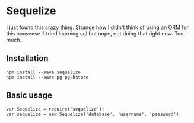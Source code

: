 # Sequelize
I just found this crazy thing. Strange how I didn't think of using an ORM for this nonsense.
I tried learning sql but nope, not doing that right now. Too much.

## Installation

```
npm install --save sequelize
npm install --save pg pg-hstore
```

## Basic usage

```
var Sequelize = require('sequelize');
var sequelize = new Sequelize('database', 'username', 'password');
```